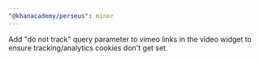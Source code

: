 ```yaml
---
"@khanacademy/perseus": minor
---
```


Add "do not track" query parameter to vimeo links in the video widget to ensure tracking/analytics cookies don't get set.
